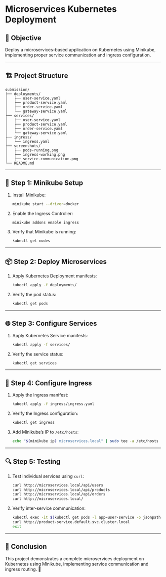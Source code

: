 # Microservices Kubernetes Deployment

## 📌 Objective
Deploy a microservices-based application on Kubernetes using Minikube, implementing proper service communication and ingress configuration.

---

## 🏗️ Project Structure
```
submission/
├── deployments/
│   ├── user-service.yaml
│   ├── product-service.yaml
│   ├── order-service.yaml
│   └── gateway-service.yaml
├── services/
│   ├── user-service.yaml
│   ├── product-service.yaml
│   ├── order-service.yaml
│   └── gateway-service.yaml
├── ingress/
│   └── ingress.yaml
├── screenshots/
│   ├── pods-running.png
│   ├── ingress-working.png
│   ├── service-communication.png
└── README.md
```

---

## 🚀 Step 1: Minikube Setup
1. Install Minikube:
   ```bash
   minikube start --driver=docker
   ```
2. Enable the Ingress Controller:
   ```bash
   minikube addons enable ingress
   ```
3. Verify that Minikube is running:
   ```bash
   kubectl get nodes
   ```

---

## 📦 Step 2: Deploy Microservices
1. Apply Kubernetes Deployment manifests:
   ```bash
   kubectl apply -f deployments/
   ```
2. Verify the pod status:
   ```bash
   kubectl get pods
   ```

---

## 🌐 Step 3: Configure Services
1. Apply Kubernetes Service manifests:
   ```bash
   kubectl apply -f services/
   ```
2. Verify the service status:
   ```bash
   kubectl get services
   ```

---

## 🚦 Step 4: Configure Ingress
1. Apply the Ingress manifest:
   ```bash
   kubectl apply -f ingress/ingress.yaml
   ```
2. Verify the Ingress configuration:
   ```bash
   kubectl get ingress
   ```
3. Add Minikube’s IP to `/etc/hosts`:
   ```bash
   echo "$(minikube ip) microservices.local" | sudo tee -a /etc/hosts
   ```

---

## 🔍 Step 5: Testing
1. Test individual services using `curl`:
   ```bash
   curl http://microservices.local/api/users
   curl http://microservices.local/api/products
   curl http://microservices.local/api/orders
   curl http://microservices.local/
   ```
2. Verify inter-service communication:
   ```bash
   kubectl exec -it $(kubectl get pods -l app=user-service -o jsonpath="{.items[0].metadata.name}") -- sh
   curl http://product-service.default.svc.cluster.local
   exit
   ```

---

## 📌 Conclusion
This project demonstrates a complete microservices deployment on Kubernetes using Minikube, implementing service communication and ingress routing. 🎉

